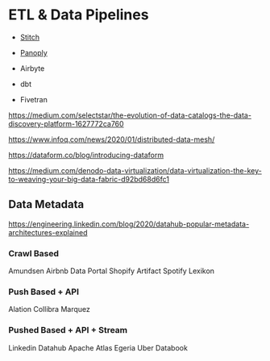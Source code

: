 # ETL & Data Pipelines

- [Stitch](https://www.stitchdata.com/)
- [Panoply](panoply.io)

- Airbyte
- dbt
- Fivetran

https://medium.com/selectstar/the-evolution-of-data-catalogs-the-data-discovery-platform-1627772ca760

https://www.infoq.com/news/2020/01/distributed-data-mesh/

https://dataform.co/blog/introducing-dataform

https://medium.com/denodo-data-virtualization/data-virtualization-the-key-to-weaving-your-big-data-fabric-d92bd68d6fc1


## Data Metadata

https://engineering.linkedin.com/blog/2020/datahub-popular-metadata-architectures-explained

### Crawl Based
Amundsen
Airbnb Data Portal
Shopify Artifact
Spotify Lexikon

### Push Based + API
Alation
Collibra
Marquez

### Pushed Based + API + Stream
Linkedin Datahub
Apache Atlas
Egeria
Uber Databook
